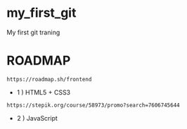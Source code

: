 # my_first_git

My first git traning

# ROADMAP

```
https://roadmap.sh/frontend
```

* 1 ) HTML5 + CSS3
```
https://stepik.org/course/58973/promo?search=7606745644
```

* 2 ) JavaScript
